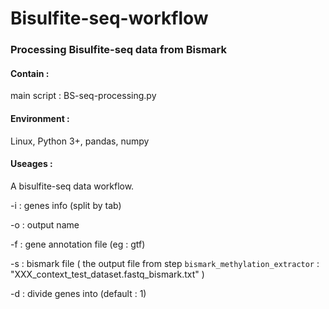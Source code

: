 # Bisulfite-seq-workflow

### Processing Bisulfite-seq data from Bismark

#### Contain :

main script : BS-seq-processing.py

#### Environment : 

Linux, Python 3+, pandas, numpy

#### Useages :

A bisulfite-seq data workflow.

  -i : genes info (split by tab)
  
  -o : output name
  
  -f : gene annotation file (eg : gtf)
  
  -s : bismark file ( the output file from step `bismark_methylation_extractor` : "XXX_context_test_dataset.fastq_bismark.txt" )
  
  -d : divide genes into <int> (default : 1)
